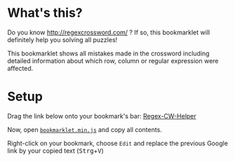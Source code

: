What's this?
===============
Do you know http://regexcrossword.com/ ? If so, this bookmarklet will definitely help you solving all puzzles!

This bookmarklet shows all mistakes made in the crossword including detailed information about which row, column or regular expression were affected.


Setup
===========================
Drag the link below onto your bookmark's bar:
[Regex-CW-Helper](http://www.google.de)

Now, open [`bookmarklet.min.js`](https://raw.github.com/ComFreek/regex-cw-helper/master/bookmarklet.min.js) and copy all contents.

Right-click on your bookmark, choose `Edit` and replace the previous Google link by your copied text (<kbd>Strg</kbd>+<kbd>V</kbd>)
